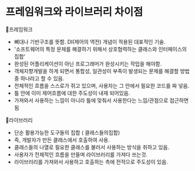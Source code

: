 # 프레임워크와 라이브러리 차이점

🧡프레임워크

- 뼈대나 기반구조를 뜻함. DI(제어의 역전) 개념이 적용된 대표적인 기술.
- '소프트웨어의 특정 문제를 해결하기 위해서 상호협력하는 클래스와 인터페이스의 집합'
- 완성된 어플리케이션이 아닌 프로그래머가 완성시키는 작업을 해야함.
- 객체지향개발을 하게 되면서 통합성, 일관성이 부족이 발생되는 문제를 해결할 방법 중 하나라고 할 수 있음.
- 전체적인 흐름을 스스로가 쥐고 있으며, 사용자는 그 안에서 필요한 코드를 짜 넣음.
- 틀 안에 이미 제어흐름에 대한 주도성이 내재 되어있음.
- 가져와서 사용하는 느낌이 아니라 틀에 맞춰서 사용한다는 느낌/관점으로 접근하면 됨

🧡라이브러리

- 단순 활용가능한 도구들의 집합 ( 클래스들의집합)
- 즉, 개발자가 만든 클래스에서 호출하여 사용.
- 클래스들의 나열로 필요한 클래스를 불러서 사용하는 방식을 취하고 있음.
- 사용자가 전체적인 흐름을 만들며 라이브러리를 가져다 쓰는것.
- 라이브러리를 가져와서 사용하고 호출하는 측에 전적으로 주도성이 있음.